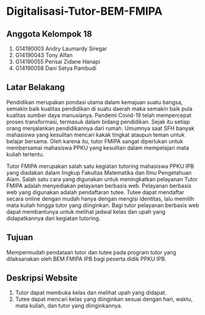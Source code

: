 # Digitalisasi-Tutor-BEM-FMIPA


## Anggota Kelompok 18

1. G14190003 Andry Laumardy Siregar
2. G14190043 Tony Alfan
3. G14190055 Perisai Zidane Hanapi
4. G14190058 Dani Setya Pambudi

## Latar Belakang
Pendidikan merupakan pondasi utama dalam kemajuan suatu bangsa, semakin baik kualitas pendidikan di suatu daerah maka semakin baik pula kualitas sumber daya manusianya. Pandemi Covid-19 telah mempercepat proses transformasi, termasuk dalam bidang pendidikan. Sejak itu setiap orang menjalankan pendidikannya dari rumah. Umumnya saat SFH banyak mahasiswa yang kesulitan mencari kakak tingkat ataupun teman untuk belajar bersama. Oleh karena itu, tutor FMIPA sangat diperlukan untuk membersamai mahasiswa PPKU yang kesulitan dalam mempelajari mata kuliah tertentu. 

Tutor FMIPA merupakan salah satu kegiatan tutoring mahasiswa PPKU IPB yang diadakan dalam lingkup Fakultas Matematika dan Ilmu Pengetahuan Alam. Salah satu cara yang digunakan untuk meningkatkan pelayanan Tutor FMIPA adalah menyediakan pelayanan berbasis web. Pelayanan berbasis web yang digunakan adalah
pendaftaran tutee. Tutee dapat mendaftar secara online dengan mudah hanya dengan mengisi identitas, lalu memilih mata kuliah hingga tutor yang diinginkan. Bagi tutor pelayanan berbasis web dapat membantunya untuk melihat jadwal kelas dan upah yang didapatkannya dari kegiatan tutoring.

## Tujuan
Mempermudah pendataan tutor dan tutee pada program tutor yang dilaksanakan oleh BEM FMIPA IPB bagi peserta didik PPKU IPB.

## Deskripsi Website
1. Tutor dapat membuka kelas dan melihat upah yang didapat.
2. Tutee dapat mencari kelas yang diinginkan sesuai dengan hari, waktu, mata kuliah, dan tutor yang diinginkannya.

##
